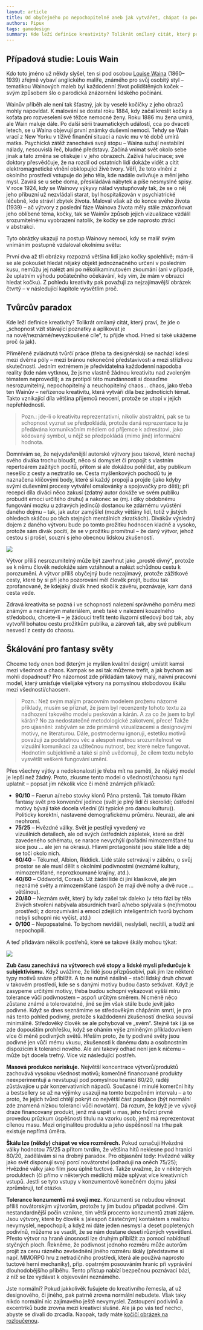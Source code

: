 ```yaml
---
layout: article
title: Od obyčejného po nepochopitelné aneb jak vytvářet, chápat (a pochopit) kvalitní design
authors: Pipux
tags: gamedesign
summary: Kde leží definice kreativity? Tolikrát omílaný citát, který praví, že jde o „schopnost vzít stávající poznatky a aplikovat je na nové / nevyzkoušené cíle“, tu přijde vhod. Přiměřeně zvládnutá tvůrčí práce (třeba ta designérská) se nachází kdesi mezi dvěma póly – mezi bránou nekonečné představivosti a mezi střízlivou skutečností.
---
```


## Případová studie: Louis Wain

Kdo toto jméno už někdy slyšel, ten si pod osobou [Louise Waina](http://cs.wikipedia.org/wiki/Louis_Wain) (1860–1939) zřejmě vybaví anglického malíře, známého pro svůj osobitý styl – tematikou Wainových maleb byl každodenní život polidštěných koček – svým způsobem šlo o parodická znázornění lidského počínání.

Wainův příběh ale není tak šťastný, jak by veselé kočičky z jeho obrazů mohly napovídat. K malování se dostal roku 1884, kdy začal kreslit kočky a koťata pro rozveselení své těžce nemocné ženy. Roku 1886 mu žena umírá, ale Wain maluje dále. Po další sérii traumatických událostí, cca po dvaceti letech, se u Waina objevují první známky duševní nemoci. Tehdy se Wain vrací z New Yorku v tíživé finanční situaci a navíc mu v té době umírá matka. Psychická zátěž zanechává svoji stopu – Waina sužují nestabilní nálady, nesouvislá řeč, bludné představy. Začíná vnímat svět okolo sebe jinak a tato změna se otiskuje i v jeho obrazech. Zažívá halucinace; své doktory přesvědčuje, že na rozdíl od ostatních lidí dokáže vidět a cítit elektromagnetické vlnění obklopující živé tvory. Věří, že toto vlnění z okolního prostředí vstupuje do jeho těla, kde nadále ovlivňuje a mění jeho mysl. Zavírá se u sebe doma, přeskládává nábytek a píše nesmyslné spisy. V roce 1924, kdy se Wainovy výkyvy nálad vystupňovaly tak, že se o něj jeho příbuzní už nezvládali starat, byl hospitalizován v psychiatrické léčebně, kde strávil zbytek života. Maloval však až do konce svého života (1939) – ač výtvory z poslední fáze Wainova života měly stále znázorňovat jeho oblíbené téma, kočky, tak se Wainův způsob jejich vizualizace vzdálil srozumitelnému vyobrazení natolik, že kočky se zde naprosto ztrácí v abstrakci.

Tyto obrázky ukazují na postup Wainovy nemoci, kdy se malíř svým vnímáním postupně vzdaloval okolnímu světu:

První dva až tři obrázky rozpozná většina lidí jako kočky spolehlivě; mám-li se ale pokoušet hledat nějaký objekt jednoznačného určení v posledním kusu, nemůžu jej nalézt ani po několikaminutovém zkoumání (ani v případě, že uplatním výhodu počátečního očekávání, kdy vím, že mám v obrazci hledat kočku). Z pohledu kreativity pak považuji za nejzajímavější obrázek čtvrtý – v následující kapitole vysvětlím proč.

## Tvůrcův paradox

Kde leží definice kreativity? Tolikrát omílaný citát, který praví, že jde o „schopnost vzít stávající poznatky a aplikovat je na nové/neznámé/nevyzkoušené cíle“, tu přijde vhod. Hned si také ukážeme proč (a jak).

Přiměřeně zvládnutá tvůrčí práce (třeba ta designérská) se nachází kdesi mezi dvěma póly – mezi bránou nekonečné představivosti a mezi střízlivou skutečností. Jedním extrémem je předvídatelná každodenní nápodoba reality (kde nám vytknou, že jsme vlastně žádnou kreativitu nad zvoleným tématem neprovedli); a za protipól této mundánnosti si dosaďme nesrozumitelný, nepochopitelný a neuchopitelný chaos… chaos, jako třeba ten Wainův – neřízenou kreativitu, která vytváří díla bez jednotících témat. Takto vznikající díla většina příjemců neocení, protože se utopí v jejich nepřehlednosti.

> Pozn.: jde-li o kreativitu reprezentativní, nikoliv abstraktní, pak se tu schopnost vyznat se předpokládá, protože daná reprezentace tu je předávána komunikačním médiem od příjemce k adresátovi, jako kódovaný symbol, u nějž se předpokládá (mimo jiné) informační hodnota.

Domnívám se, že nejvydařenější autorské výtvory jsou takové, které nechají svého diváka trochu bloudit, něco si domyslet či propojit s vlastním repertoárem zažitých pocitů, přitom si ale dokážou pohlídat, aby publikum nesešlo z cesty a neztratilo se. Cesta myšlenkových pochodů tu je naznačena klíčovými body, které si každý propojí a projde (jako kdyby svými duševními procesy vytvářel omalovánky a spojovačky pro děti); při recepci díla diváci něco zakusí (zdatný autor dokáže ve svém publiku probudit emoci určitého druhu) a nakonec se (mj. i díky obdobnému fungování mozku u zdravých jedinců) dostanou ke zdárnému vyústění daného dojmu – tak, jak autor zamýšlel (mozky většiny lidí, totiž v jistých ohledech skáčou po těch stejných mentálních zkratkách). Divákův výsledný dojem z daného výtvoru bude po tomto prožitku hodnocen kladně a vysoko, protože sám divák pocítí, že se v prožitku promítnul – že daný výtvor, jehož cestou si prošel, souzní s jeho obecnou lidskou zkušeností.

![](k1-opt.jpg)

Výtvor příliš nesrozumitelný může být zavrhnut jako „prostě divný“, protože se k němu člověk nedokáže sám vztáhnout a nalézt schůdnou cestu k porozumění. A výtvor příliš obyčejný bude nezajímavý, protože zážitkové cesty, které by si při jeho pozorování měl člověk projít, budou tak zprofanované, že kdejaký divák hned skočí k závěru, poznávaje, kam daná cesta vede.

Zdravá kreativita se pozná i ve schopnosti nalezení správného poměru mezi známým a neznámým materiálem, aneb také v nalezení kouzelného středobodu, chcete-li – je žádoucí trefit tento iluzorní středový bod tak, aby vytvořil bohatou cestu prožitkům publika, a zároveň tak, aby své publikum nesvedl z cesty do chaosu.

## Škálování pro fantasy světy

Chceme tedy onen bod (kterým je myšlen kvalitní design) umístit kamsi mezi všednost a chaos. Kampak se asi tak můžeme trefit, a jak bychom asi mohli dopadnout? Pro názornost zde přikládám takový malý, naivní pracovní model, který umisťuje všelijaké výtvory na pomyslnou stobodovou škálu mezi všedností/chaosem.

> Pozn.: Než svým malým pracovním modelem proženu názorné příklady, musím se přiznat, že jsem byl recenzenty tohoto textu za nadhození takového modelu peskován a kárán. A za co že jsem to byl kárán? No za nedostatečné metodologické zakotvení, přece! Takže pro ujasnění: zabývám se zde primárně vizualizacemi a designovými motivy, ne literaturou. Dále, postmodernu ignoruji, estetiku motivů považuji za podstatnou věc a alespoň matnou srozumitelnost ve vizuální komunikaci za užitečnou nutnost, bez které nelze fungovat. Hodnotím subjektivně a také si plně uvědomuji, že cílem textu nebylo vysvětlit veškeré fungování umění.

Přes všechny výtky a nedokonalosti je třeba mít na paměti, že nějaký model je lepší než žádný. Proto, zkusme tento model o všednosti/chaosu nyní uplatnit – popsat jím několik více či méně známých příkladů:

- __90/10__ – Faerun a/nebo stovky klonů Pána prstenů. Tak tomuto říkám fantasy svět pro konvenční jedince (svět je plný lidí či skorolidí; ústřední motivy bývají také docela všední (či typické pro danou kulturu)). Politicky korektní, nastavené demografickému průměru. Neurazí, ale ani neohromí.
- __75/25__ – Hvězdné války. Svět je pestřeji vyvedený ve vizuálních detailech, ale od svých ústředních zápletek, které se drží zavedeného schématu, se narace nevychýlí (pořádní mimozemšťané tu sice jsou … ale jen na okrasu). Hlavní protagonisté jsou stále lidé a děj se točí okolo nich.
- __60/40__ – Tékumel, Albion, Riddick. Lidé stále setrvávají v záběru, o svůj prostor se ale musí dělit s okolními podivnostmi (neznámé kultury, mimozemšťané, neprozkoumané krajiny, atd.).
- __40/60__ – Oddworld, Coraab. Už žádní lidé či jiní klasikové, ale jen neznámé světy a mimozemšťané (aspoň že mají dvě nohy a dvě ruce … většinou).
- __20/80__ – Neznám svět, který by kdy zašel tak daleko (v této fázi by těla živých stvoření nabývala absurdních tvarů a/nebo splývala s (ne)hmotou prostředí; z dorozumívání a emocí zdejších inteligentních tvorů bychom nebyli schopni nic vyčíst, atd.)
- __0/100__ – Nepopsatelné. To bychom neviděli, neslyšeli, necítili, a tudíž ani nepochopili.

A teď přidávám několik postřehů, které se takové škály mohou týkat:

![](k2-opt.jpg)

__Zub času zanechává na výtvorech své stopy a lidské mysli předurčuje k subjektivismu.__ Když uvážíme, že lidé jsou přizpůsobiví, pak jim lze některé typy motivů snáze přiblížit. A to ne nutně násilně – stačí lidský druh chovat v takovém prostředí, kde se s danými motivy budou často setkávat. Když je zasypeme určitými motivy, třeba budou schopní vykazovat vyšší míru tolerance vůči podivnostem – aspoň určitým směrem. Nicméně něco zůstane známé a tolerovatelné, jiné se jim však stále bude jevit jako podivné. Když se dnes seznámíme se středověkým chápáním smrti, je pro nás tento pohled podivný, protože s každodenní zkušeností dneška souvisí minimálně. Středověký člověk se ale pohyboval ve „svém“. Stejně tak i já se zde dopouštím prohřešku, když se oháním výše zmíněným příkladovníkem více či méně podivných světů. Hřeším proto, že ty podivné světy jsou podivné jen vůči mému vkusu, zkušenosti k danému datu a osobnostním dispozicím k toleranci nového. Ale ani takový odhad není jen k ničemu – může být docela trefný. Více viz následující postřeh.

__Masová produkce neriskuje.__ Největší koncentrace výtvorů/produktů zachovává vysokou všednost motivů; komerčně financované produkty neexperimentují a nevstupují pod pomyslnou hranici 80/20, raději zůstávajíce u pár konzervativních nápadů. Současné i minulé komerční hity a bestsellery se až na výjimky usazují na tomto bezpečném intervalu – a to proto, že jejich tvůrci chtějí pokrýt co největší část populace (být normální zde znamená nízkou toleranci vůči novotám). Dá rozum, že když je ve vývoji draze financovaný produkt, jenž má uspět u mas, jeho tvůrci prvně provedou průzkum úspěšnosti titulu na vzorku osob, jenž má reprezentovat cílenou masu. Mezi originalitou produktu a jeho úspěšností na trhu pak existuje nepřímá úměra.

__Škálu lze (někdy) chápat ve více rozměrech.__ Pokud označuji Hvězdné války hodnotou 75/25 a přitom tvrdím, že většina hitů neklesne pod hranici 80/20, zadělávám si na drobný paradox. Pro objasnění tedy: Hvězdné války jako svět disponují svojí porcí novátorství (odhaduji na oněch 75/25); Hvězdné války jako film jsou úplně tuctové. Takže uvažme, že v některých produktech (či přímo v některých médiích) může splývat více kreativních vstupů. Jestli se tyto vstupy v konzumentově konečném dojmu jaksi zprůměrují, toť otázka.

__Tolerance konzumentů má svoji mez.__ Konzumenti se nebudou věnovat příliš novátorským výtvorům, protože ty jim budou připadat podivné. Čím nestandardnější počin vznikne, tím větší procento konzumentů ztratí zájem. Jsou výtvory, které by člověk s (alespoň částečným) kontaktem s realitou nevymyslel, nepochopil; a když mi dáte jeden nesmysl a deset popletených podivínů, můžeme se vsadit, že se nám dostane deseti různých vysvětlení. Přesto výtvor na hraně únosnosti lze druhým přiblížit za pomocí nabídnutí styčných ploch. Řekněme, že podivnost jednoho rozměru může autorům projít za cenu rázného zevšednění jiného rozměru škály (představme si např. MMORPG hru z netradičního prostředí, která ale používá naprosto tuctové herní mechaniky), příp. opatrným posouváním hranic při vyprávění dlouhodobějšího příběhu. Tento přístup nabízí bezpečnou poznávací bázi, z níž se lze vydávat k objevování neznámého.

Jste normální? Pokud jakkolivěk fušujete do kreativního řemesla, ať už designového, či jiného, pak patrně zrovna normální nebudete. Však taky nikdo normální nic zajímavého ještě nevymyslel. Zastoupení podivínů a excentriků bude zrovna mezi kreativci slušné. Ale já po vás teď nechci, abyste se dívali do zrcadla. Naopak, tady máte [kočičí obrázek na rozloučenou](http://www.tentonhammer.com/node/72979).
